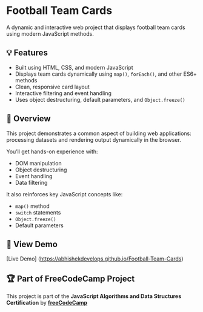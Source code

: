 # Football Team Cards

A dynamic and interactive web project that displays football team cards using modern JavaScript methods.

## 💡 Features
- Built using HTML, CSS, and modern JavaScript
- Displays team cards dynamically using `map()`, `forEach()`, and other ES6+ methods
- Clean, responsive card layout
- Interactive filtering and event handling
- Uses object destructuring, default parameters, and `Object.freeze()`

## 📘 Overview
This project demonstrates a common aspect of building web applications: processing datasets and rendering output dynamically in the browser.

You’ll get hands-on experience with:
- DOM manipulation
- Object destructuring
- Event handling
- Data filtering

It also reinforces key JavaScript concepts like:
- `map()` method  
- `switch` statements  
- `Object.freeze()`  
- Default parameters

## 🔗 View Demo
[Live Demo] (https://abhishekdevelops.github.io/Football-Team-Cards)

## 🏆 Part of FreeCodeCamp Project  
This project is part of the **JavaScript Algorithms and Data Structures Certification** by **[freeCodeCamp](https://www.freecodecamp.org/)**
